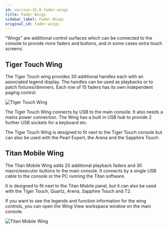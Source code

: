 ```yaml
---
id: version-15.0-fader-wings
title: Fader Wings
sidebar_label: Fader Wings
original_id: fader-wings
---
```


"Wings" are additional control surfaces which can be connected to the
console to provide more faders and buttons, and in some cases extra
touch screens.

## Tiger Touch Wing

The Tiger Touch wing provides 30 additional handles each with an
associated legend display. The handles can be used as playbacks or to
patch fixtures/dimmers. Each row of 15 faders has its own independent
paging control.

![Tiger Touch Wing](/docs/images/Tiger-Touch-Wing.png)

The Tiger Touch Wing connects by USB to the main console. It also needs
a mains power connection. The Wing has a built in USB hub to provide 2
further USB sockets for a keyboard etc.

The Tiger Touch Wing is designed to fit next to the Tiger Touch console
but can also be used with the Pearl Expert, the Arena and the Sapphire
Touch.

## Titan Mobile Wing

The Titan Mobile Wing adds 20 additional playback faders and 30
macro/executor buttons to the main console. It connects by a single USB
cable to the console or the PC running the Titan software.

It is designed to fit next to the Titan Mobile panel, but it can also be
used with the Tiger Touch, Quartz, Arena, Sapphire Touch and T2.

If you want to see the legends and function information for the wing
controls, you can open the Wing View workspace window on the main
console.

![Titan Mobile Wing](/docs/images/Titan-Mobile-Wing.png)
